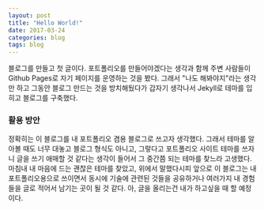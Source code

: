 ```yaml
---
layout: post
title: "Hello World!"
date: 2017-03-24
categories: blog
tags: blog
---
```

   
블로그를 만들고 첫 글이다. 포트폴리오를 만들어야겠다는 생각과 함께 주변 사람들이 Github Pages로 자기 페이지를 운영하는 것을 봤다. 그래서 "나도 해봐야지"라는 생각만 하고 그동안 블로그 만드는 것을 방치해뒀다가 갑자기 생각나서 Jekyll로 테마를 입히고 블로그를 구축했다.  
   
### 활용 방안
정확히는 이 블로그를 내 포트폴리오 겸용 블로그로 쓰고자 생각했다. 그래서 테마를 알아볼 때도 너무 대놓고 블로그 형식도 아니고, 그렇다고 포트폴리오 사이트 테마를 쓰자니 글을 쓰기 애매할 것 같다는 생각이 들어서 그 중간쯤 되는 테마를 찾느라 고생했다. 마침내 내 마음에 드는 괜찮은 테마를 찾았고, 위에서 말했다시피 앞으로 이 블로그는 내 포트폴리오용으로 쓰이면서 동시에 기술에 관련된 것들을 공유하거나 여러가지 내 경험들을 글로 적어서 남기는 곳이 될 것 같다. 아, 글을 올리는건 내가 하고싶을 때 할 예정이다.  